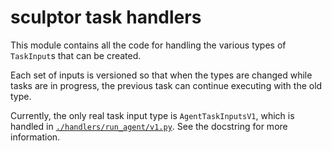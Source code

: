 # sculptor task handlers

This module contains all the code for handling the various types of `TaskInput`s that can be created.

Each set of inputs is versioned so that when the types are changed while tasks are in progress,
the previous task can continue executing with the old type.

Currently, the only real task input type is `AgentTaskInputsV1`,
which is handled in [`./handlers/run_agent/v1.py`](./handlers/run_agent/v1.py).
See the docstring for more information.

